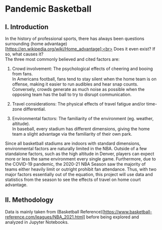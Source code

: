 # Pandemic Basketball

## I. Introduction

In the history of professional sports, there has always been questions surrounding (home advantage)[https://en.wikipedia.org/wiki/Home_advantage]:<br>
Does it even exist? If so, what causes it?<br>
The three most commonly believed and cited factors are:<br>

1. Crowd involvement: The psychological effects of cheering and booing from fans.<br>
In Americans football, fans tend to stay silent when the home team is on offense, making it easier to run audibles and hear snap counts.
Conversely, crowds generate as much noise as possible when the opposing team has the ball to try to disrupt communication.

2. Travel considerations: The physical effects of travel fatigue and/or time-zone differential.

3. Environmental factors: The familiarity of the environment (eg. weather, altitude).<br>
In baseball, every stadium has different dimensions, giving the home team a slight advantage via the familiarity of their own park.

Since all basketball stadiums are indoors with standard dimensions, environmental factors are naturally limited in the NBA. Outside of a few standalone factors, such as the high altitude in Denver, players can expect more or less the same environment every single game. Furthermore, due to the COVID-19 pandemic, the 2020-21 NBA Season saw the majority of teams either heavily limit or outright prohibit fan attendance. Thus, with two major factors essentially out of the equation, this project will use data and statistics from the season to see the effects of travel on home court advantage.

## II. Methodology

Data is mainly taken from (Basketball Reference)[https://www.basketball-reference.com/leagues/NBA_2021.html] before being explored and analyzed in Jupyter Notebooks.